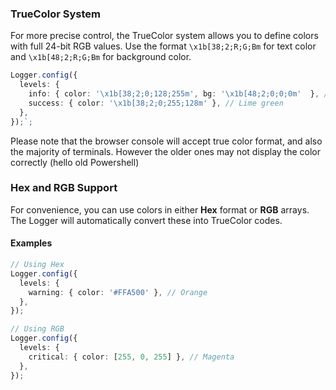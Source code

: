 ### TrueColor System

For more precise control, the TrueColor system allows you to define colors with full 24-bit RGB values. Use the
format `\x1b[38;2;R;G;Bm` for text color and `\x1b[48;2;R;G;Bm` for background color.

```typescript
Logger.config({
  levels: {
    info: { color: '\x1b[38;2;0;128;255m', bg: '\x1b[48;2;0;0;0m'  }, // Soft blue, black bg
    success: { color: '\x1b[38;2;0;255;128m' }, // Lime green
  },
});`;
```

Please note that the browser console will accept true color format, and also the majority of terminals. However the older
ones may not display the color correctly (hello old Powershell)

### Hex and RGB Support

For convenience, you can use colors in either **Hex** format or **RGB** arrays. The Logger
will automatically convert these into TrueColor codes.

#### Examples

```typescript
// Using Hex
Logger.config({
  levels: {
    warning: { color: '#FFA500' }, // Orange
  },
});

// Using RGB
Logger.config({
  levels: {
    critical: { color: [255, 0, 255] }, // Magenta
  },
});
```
